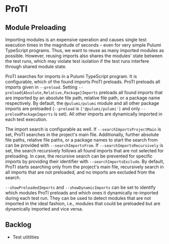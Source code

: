 # ProTI

## Module Preloading

Importing modules is an expensive operation and causes single test execution times in the magnitude of seconds – even for very simple Pulumi TypeScript programs. Thus, we want to reuse as many imported modules as possible. However, reusing imports also shares the modules' state between the test runs, which may violate test isolation if the test runs interfere through shared module state.

ProTI searches for imports in a Pulumi TypeScript program. It is configurable, which of the found imports ProTI preloads. ProTI preloads all imports given in `--preload`. Setting `--preload{Absolute,Relative,Package}Imports` preloads all found imports that are imported by an absolute file path, relative file path, or a package name respectively. By default, the `@pulumi/pulumi` module and all other package imports are preloaded (`--preload` is `['@pulumi/pulumi']` and only `--preloadPackageImports` is set). All other imports are dynamically imported in each test execution.

The import search is configurable as well. If `--searchImportsProjectMain` is set, ProTI searches in the project's main file. Additionally, further absolute file paths, relative file paths, or a package names to start the search from can be provided with `--searchImportsFrom`. If `--searchImportsRecursively` is set, the search recursively follows all found imports that are not selected for preloading. In case, the recursive search can be prevented for specific imports by providing their identifier with `--searchImportsExclude`. By default, ProTI starts searching only from the project's main file, recursively search in all imports that are not preloaded, and no imports are excluded from the search.

`--showPreloadedImports` and `--showDynamicImports` can be set to identify which modules ProTI preloads and which ones it dynamically re-imported during each test run. They can be used to detect modules that are not imported in the ideal fashion, i.e., modules that could be preloaded but are dynamically imported and vice versa.

## Backlog

* Test utitlities
